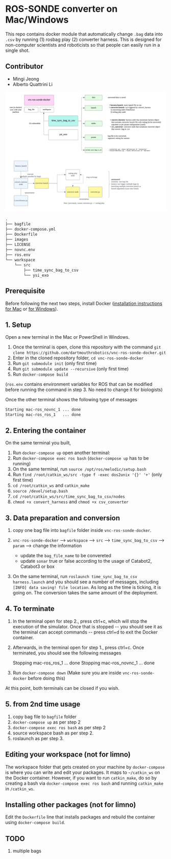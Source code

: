 # ROS-SONDE converter on Mac/Windows
This repo contains docker module that automatically change `.bag` data into `.csv` by running (1) rosbag play (2) converter harness. This is designed for non-computer scientists and roboticists so that people can easily run in a single shot.

## Contributor
* Mingi Jeong
* Alberto Quattrini Li

![structure](images/vnc-ros-sonde-docker.png)

```
.
├── bagfile
├── docker-compose.yml
├── Dockerfile
├── images
├── LICENSE
├── novnc.env
├── ros.env
└── workspace
    └── src
        ├── time_sync_bag_to_csv
        └── ysi_exo

```

## Prerequisite

Before following the next two steps, install Docker ([installation instructions for Mac](https://docs.docker.com/docker-for-mac/install/) or [for Windows](https://docs.docker.com/docker-for-windows/install/#system-requirements-for-wsl-2-backend)).


## 1. Setup
Open a new terminal in the Mac or PowerShell in Windows.
1. Once the terminal is open, clone this repository with the command `git clone https://github.com/dartmouthrobotics/vnc-ros-sonde-docker.git`
2. Enter in the cloned repository folder, `cd vnc-ros-sonde-docker`
3. Run `git submodule init` (only first time)
4. Run `git submodule update --recursive` (only first time)
5. Run `docker-compose build`

(`ros.env` contains environment variables for ROS that can be modified before running the command in step 3. No need to change it for biologists)

Once the other terminal shows the following type of messages

    Starting mac-ros_novnc_1 ... done
    Starting mac-ros_ros_1   ... done

## 2. Entering  the container
On the same terminal you built,
1. Run `docker-compose up`
open another terminal:
2. Run `docker-compose exec ros bash` (`docker-compose up` has to be running)
3. On the same terminal, run `source /opt/ros/melodic/setup.bash`
4. Run `find /root/catkin_ws/src -type f -exec dos2unix '{}' '+'` (only first time)
5. `cd /root/catkin_ws` and `catkin_make`
6. `source /devel/setup.bash`
7. `cd /root/catkin_ws/src/time_sync_bag_to_csv/nodes`
8. `chmod +x convert_harness` and `chmod +x csv_converter`


## 3. Data preparation and conversion
1. copy one bag file into `bagfile` folder inside `vnc-ros-sonde-docker`.
2. `vnc-ros-sonde-docker` --> `workspace` --> `src` --> `time_sync_bag_to_csv` --> `param` --> change the information
    * update the `bag_file_name` to be convereted
    * update `sonar` true or false according to the usage of Catabot2, Catabot3 or box

3. On the same terminal, run `roslaunch time_sync_bag_to_csv harness.launch` and you should see a number of messages, including `[INFO] data saving! file location`. As long as the time is ticking, it is going on. The conversion takes the same amount of the deployment.

## 4. To terminate

1. In the terminal open for step 2., press ctrl+c, which will stop the execution of the simulator. Once that is stopped -- you should see it as the terminal can accept commands -- press ctrl+d to exit the Docker container.

2. Afterwards, in the terminal open for step 1., press ctrl+c. Once terminated, you should see the following messages

    Stopping mac-ros_ros_1   ... done
    Stopping mac-ros_novnc_1 ... done

3. Run `docker-compose down` (Make sure you are inside `vnc-ros-sonde-docker` before doing this)

At this point, both terminals can be closed if you wish.

## 5. from 2nd time usage
1. copy bag file to `bagfile` folder
2. `docker-compose up` as per step 2
3. `docker-compose exec ros bash` as per step 2
4. source workspace bash as per step 2.
5. roslaunch as per step 3.

## Editing your workspace (not for limno)
The workspace folder that gets created on your machine by `docker-compose` is where you can write and edit your packages. It maps to `~/catkin_ws` on the Docker container. However, if you want to run `catkin_make`, do so by creating a bash via `docker-compose exec ros bash` and running `catkin_make` in `/catkin_ws`.

## Installing other packages (not for limno)
Edit the `Dockerfile` line that installs packages and rebuild the container using `docker-compose build`.

## TODO
1. multiple bags